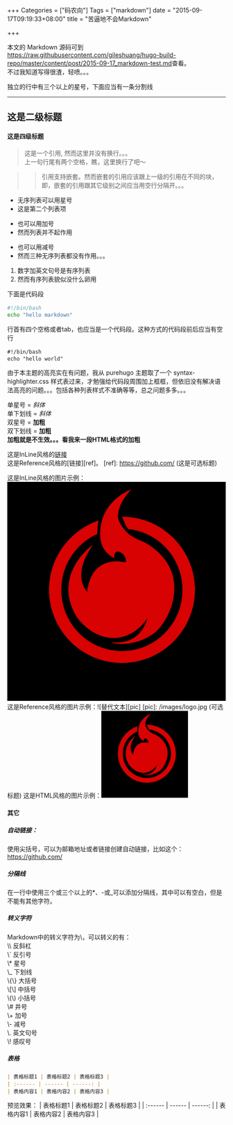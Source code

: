 +++
Categories = ["码农向"]
Tags = ["markdown"]
date = "2015-09-17T09:19:33+08:00"
title = "苦逼地不会Markdown"

+++

本文的 Markdown 源码可到<https://raw.githubusercontent.com/gileshuang/hugo-build-repo/master/content/post/2015-09-17_markdown-test.md>查看。  
不过我知道写得很渣，轻喷。。。  
<!--more-->

独立的行中有三个以上的星号，下面应当有一条分割线
***

## 这是二级标题
#### 这是四级标题

> 这是一个引用,
> 然而这里并没有换行。。。  
> 上一句行尾有两个空格，瞧，这里换行了吧～  

> > 引用支持嵌套。然而嵌套的引用应该跟上一级的引用在不同的块，  
> > 即，嵌套的引用跟其它级别之间应当用空行分隔开。。。

* 无序列表可以用星号
* 这是第二个列表项

+ 也可以用加号
+ 然而列表并不起作用

- 也可以用减号
- 然而三种无序列表都没有作用。。。

1. 数字加英文句号是有序列表
2. 然而有序列表貌似没什么卵用

下面是代码段
``` bash
#!/bin/bash
echo "hello markdown"
```
行首有四个空格或者tab，也应当是一个代码段。这种方式的代码段前后应当有空行

	#!/bin/bash
	echo "hello world"

由于本主题的高亮实在有问题，我从 purehugo 主题取了一个 syntax-highlighter.css 样式表过来，才勉强给代码段周围加上框框，但依旧没有解决语法高亮的问题。。。包括各种列表样式不准确等等，总之问题多多。。。

单星号 = *斜体*  
单下划线 = _斜体_  
双星号 = **加粗**  
双下划线 = __加粗__  
<b>加粗就是不生效。。。看我来一段HTML格式的加粗</b>

这是InLine风格的[链接](https://github.com/ "这是可选标题")  
这是Reference风格的[链接][ref]。
[ref]: https://github.com/ (这是可选标题)

这是InLine风格的图片示例：![替代文本](/images/logo.jpg "可选标题")  
这是Reference风格的图片示例：![替代文本][pic]
[pic]: /images/logo.jpg (可选标题)
这是HTML风格的图片示例：<img src="/images/logo.jpg" alt="替代文本" title=“可选标题” width=200 />

#### 其它
##### 自动链接：  
使用尖括号，可以为邮箱地址或者链接创建自动链接，比如这个：<https://github.com/>  

##### 分隔线
在一行中使用三个或三个以上的*、-或_可以添加分隔线，其中可以有空白，但是不能有其他字符。

##### 转义字符
Markdown中的转义字符为\，可以转义的有：  
    \\\ 反斜杠  
    \\` 反引号  
    \\* 星号  
    \\_ 下划线  
    \\{\\} 大括号  
    \\[\\] 中括号  
    \\(\\) 小括号  
    \\# 井号  
    \\+ 加号  
    \\- 减号  
    \\. 英文句号  
    \\! 感叹号  

##### 表格

``` markdown
| 表格标题1 | 表格标题2 | 表格标题3 |
| :------ | ------ | ------: |
| 表格内容1 | 表格内容2 | 表格内容3 |
```

预览效果：
| 表格标题1 | 表格标题2 | 表格标题3 |
| :------ | ------ | ------: |
| 表格内容1 | 表格内容2 | 表格内容3 |
